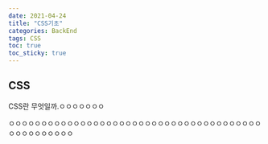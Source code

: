 ```yaml
---
date: 2021-04-24
title: "CSS기초"
categories: BackEnd
tags: CSS
toc: true  
toc_sticky: true 
---
```


## CSS

CSS란 무엇일까.ㅇㅇㅇㅇㅇㅇㅇ

ㅇㅇㅇㅇㅇㅇㅇㅇㅇㅇㅇㅇㅇㅇㅇㅇㅇㅇㅇㅇㅇㅇㅇㅇㅇㅇㅇㅇㅇㅇㅇㅇㅇㅇㅇㅇㅇㅇㅇㅇㅇㅇㅇㅇㅇㅇㅇㅇㅇ
